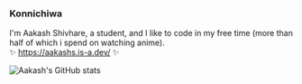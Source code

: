 ### Konnichiwa
I'm Aakash Shivhare, a student, and I like to code in my free time (more than half of which i spend on watching anime). <br>
✨ https://aakashs.is-a.dev/ ✨

![Aakash's GitHub stats](https://github-readme-stats.vercel.app/api?username=aakash-kun&show_icons=true&theme=dracula)
